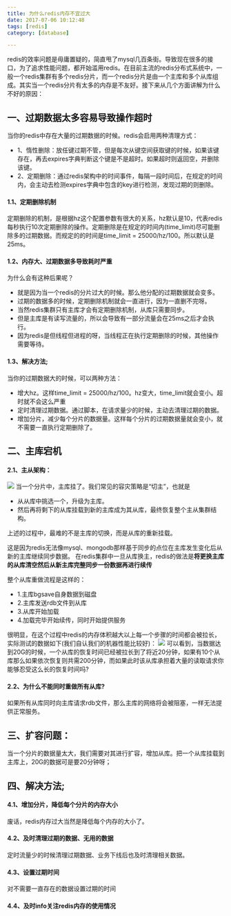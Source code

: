 ```yaml
---
title: 为什么redis内存不宜过大
date: 2017-07-06 10:12:48
tags: [redis]
category: [database]

---
```


redis的效率问题是毋庸置疑的，简直甩了mysql几百条街。导致现在很多的接口，为了追求性能问题，都开始滥用redis。在目前主流的redis分布式系统中，一般一个redis集群有多个redis分片，而一个redis分片是由一个主库和多个从库组成。其实当一个redis分片有太多的内存是不友好。接下来从几个方面讲解为什么不好的原因：
<!--more-->
## 一、过期数据太多容易导致操作超时
当你的redis中存在大量的过期数据的时候。redis会启用两种清理方式：
- 1、惰性删除：放任键过期不管，但是每次从键空间获取键的时候，如果该键存在，再去expires字典判断这个键是不是超时。如果超时则返回空，并删除该键。
- 2、定期删除：通过redis架构中的时间事件，每隔一段时间后，在规定的时间内，会主动去检测expires字典中包含的key进行检测，发现过期的则删除。

#### 1.1、定期删除机制
定期删除的机制，是根据hz这个配置参数有很大的关系，hz默认是10，代表redis每秒执行10次定期删除的操作。定期删除是在规定的时间内(time_limit)尽可能删除多的过期数据。而规定的的时间是time_limit = 25000/hz/100。所以默认是25ms。

#### 1.2、内存大、过期数据多导致耗时严重
为什么会有这种后果呢？
- 就是因为当一个redis的分片过大的时候。那么他分配的过期数据就会变多。
- 过期的数据多的时候，定期删除机制就会一直进行，因为一直删不完呀。
- 当然redis集群只有主库才会有定期删除机制，从库只需要同步。
- 但是主库是有读写流量的，所以会导致有一部分流量会在25ms之后才会执行。
- 因为redis是但线程但进程的呀，当线程正在执行定期删除的时候，其他操作需要等待。

#### 1.3、解决方法;
当你的过期数据大的时候，可以两种方法：
- 增大hz。这样time_limit = 25000/hz/100。hz变大，time_limit就会变小。超时就不会这么严重
- 定时清理过期数据。通过脚本，在请求量少的时候，主动去清理过期的数据。
- 增加分片，减少每个分片的数据量。这样每个分片的过期数据量就会变小，就不需要一直执行定期删除了。

## 二、主库宕机

#### 2.1、主从架构：
![](http://s1.51cto.com/wyfs02/M00/81/F8/wKiom1dGcq3jDWxgAAFZnnc-CI0056.jpg-wh_651x-s_4011686790.jpg)
当一个分片中，主库挂了。我们常见的容灾策略是“切主”，也就是
- 从从库中挑选一个，升级为主库。
- 然后再将剩下的从库挂载到新的主库成为其从库，最终恢复整个主从集群结构。

上述的过程中，最难的不是主库的切换，而是从库的重新挂载。

这是因为redis无法像mysql、mongodb那样基于同步的点位在主库发生变化后从新的主库继续同步数据。 在redis集群中一旦从库换主，redis的做法是**将更换主库的从库清空然后从新主库完整同步一份数据再进行续传**

整个从库重做流程是这样的：
- 1.主库bgsave自身数据到磁盘
- 2.主库发送rdb文件到从库
- 3.从库开始加载
- 4.加载完毕开始续传，同时开始提供服务

很明显，在这个过程中redis的内存体积越大以上每一个步骤的时间都会被拉长，实际测试的数据如下(我们自认我们的机器性能比较好)：
![](http://s4.51cto.com/wyfs02/M02/81/F6/wKioL1dGc6OwOaoXAABo4gFfoDI940.jpg-s_2438308848.jpg)
可以看到，当数据达到20G的时候，一个从库的恢复时间已经被拉长到了将近20分钟，如果有10个从库那么如果依次恢复则共需200分钟，而如果此时该从库承担着大量的读取请求你能够忍受这么长的恢复时间吗?
#### 2.2、为什么不能同时重做所有从库?
如果所有从库同时向主库请求rdb文件，那么主库的网络将会被阻塞，一样无法提供正常服务。

## 三、扩容问题：
当一个分片的数据量太大，我们需要对其进行扩容，增加从库。把一个从库挂载到主库上，20G的数据可是要20分钟呀；

## 四、解决方法;
#### 4.1、增加分片，降低每个分片的内存大小
废话，redis内存过大当然是降低每个内存的大小了。
#### 4.2、及时清理过期的数据、无用的数据
定时流量少的时候清理过期数据、业务下线后也及时清理相关数据。
#### 4.3、设置过期时间
对不需要一直存在的数据设置过期的时间
#### 4.4、及时info关注redis内存的使用情况